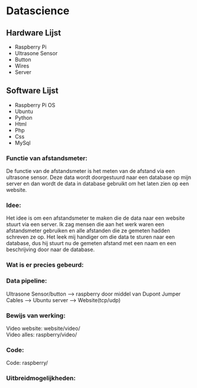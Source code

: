 # Datascience

## Hardware Lijst
-   Raspberry Pi
-   Ultrasone Sensor
-   Button
-   Wires
-   Server

## Software Lijst
-   Raspberry Pi OS
-   Ubuntu
-   Python
-   Html
-   Php
-   Css
-   MySql

### Functie van afstandsmeter: 
De functie van de afstandsmeter is het meten van de afstand via een ultrasone sensor. Deze data wordt doorgestuurd naar een database op mijn server en dan wordt de data in database gebruikt om het laten zien op een website.

### Idee: 
Het idee is om een afstandsmeter te maken die de data naar een website stuurt via een server. Ik zag mensen die aan het werk waren een afstandsmeter gebruiken en alle afstanden die ze gemeten hadden schreven ze op. Het leek mij handiger om die data te sturen naar een database, dus hij stuurt nu de gemeten afstand met een naam en een beschrijving door naar de database.

### Wat is er precies gebeurd:

### Data pipeline:
Ultrasone Sensor/button --> raspberry door middel van Dupont Jumper Cables --> Ubuntu server --> Website(tcp/udp)

### Bewijs van werking: 
Video website: website/video/<br>
Video alles: raspberry/video/

### Code: 
Code: raspberry/

### Uitbreidmogelijkheden: 

